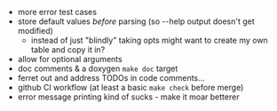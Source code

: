 * more error test cases
* store default values *before* parsing (so --help output doesn't get modified)
  * instead of just "blindly" taking opts might want to create my own table and copy it in?
* allow for optional arguments
* doc comments & a doxygen `make doc` target
* ferret out and address TODOs in code comments...
* github CI workflow (at least a basic `make check` before merge)
* error message printing kind of sucks - make it moar betterer
